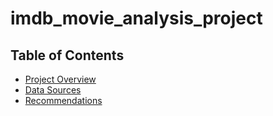 # imdb_movie_analysis_project

## Table of Contents

- [Project Overview](#project-overview)
- [Data Sources](#data-sources)
- [Recommendations](#recommendations)
